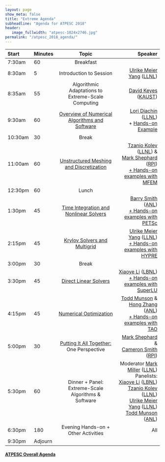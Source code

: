 ```yaml
---
layout: page
show_meta: false
title: "Extreme Agenda"
subheadline: "Agenda for ATPESC 2018"
header:
   image_fullwidth: "atpesc-1024x2746.jpg"
permalink: "/atpesc_2018_agenda/"
---
```



|Start|Minutes|Topic|Speaker|
|:----|:------|:---:|------:|
|7:30am|60|Breakfast||
|8:30am|5|Introduction to Session|[Ulrike Meier Yang][11] ([LLNL][2])|
|8:35am|55|Algorithmic Adaptations to Extreme-Scale Computing|[David Keyes][4] ([KAUST][5])|
|9:30am|60|[Overview of Numerical Algorithms and Software][40]|[Lori Diachin][6] ([LLNL][2])<br>+ [Hands-on Example][27]|
|10:30am|30|Break||
|11:00am|60|[Unstructured Meshing and Discretization][41]|[Tzanio Kolev][3] ([LLNL][2]) &<br>[Mark Shephard][7] ([RPI][8])<br>[+ Hands-on examples with][21] [MFEM][1]|
|12:30pm|60|Lunch||
|1:30pm|45|[Time Integration and Nonlinear Solvers][42]|[Barry Smith][9] ([ANL][12])<br>[+ Hands-on examples with][22] [PETSc][10]|
|2:15pm|45|[Krylov Solvers and Multigrid][43]|[Ulrike Meier Yang][11] ([LLNL][2])<br>[+ Hands-on examples with][23] [HYPRE][13]|
|3:00pm|30|Break||
|3:30pm|45|[Direct Linear Solvers][44]|[Xiaoye Li][14] ([LBNL][15])<br>[+ Hands-on examples with][24] [SuperLU][16]|
|4:15pm|45|[Numerical Optimization][45]|[Todd Munson][17] &<br>[Hong Zhang][18] ([ANL][12])<br>[+ Hands-on examples with][25] [TAO][19]|
|5:00pm|30|[Putting It All Together:][46]<br>One Perspective|[Mark Shephard][7] &<br>[Cameron Smith][26] ([RPI][8])|
|5:30pm|60|Dinner + Panel: Extreme-Scale Algorithms &<br> Software|Moderator [Mark Miller][20] ([LLNL][2])<br>Panelists:<br>[Xiaoye Li][14] ([LBNL][15])<br>[Tzanio Kolev][3] ([LLNL][2])<br>[Ulrike Meier Yang][11] ([LLNL][2])<br>[Todd Munson][17] ([ANL][12])|
|6:30pm|180|Evening Hands-on + Other Activities|All|
|9:30pm|Adjourn||

#### [ATPESC Overall Agenda](http://extremecomputingtraining.anl.gov/agenda-2018/)

[1]: http://mfem.org
[2]: https://computation.llnl.gov
[3]: <mailto:kolev1@llnl.gov>
[4]: <mailto:david.keyes@kaust.edu.sa>
[5]: https://www.kaust.edu.sa/en
[6]: <mailto:diachin2@llnl.gov>
[7]: <mailto:shephm@rpi.edu>
[8]: https://www.scorec.rpi.edu
[9]: <mailto:bsmith@mcs.anl.gov>
[10]: http://www.mcs.anl.gov/petsc
[11]: <mailto:umyang@llnl.gov>
[12]: https://www.mcs.anl.gov
[13]: https://computation.llnl.gov/projects/hypre-scalable-linear-solvers-multigrid-methods
[14]: <mailto:xsli@lbl.gov>
[15]: http://crd.lbl.gov
[16]: http://crd-legacy.lbl.gov/~xiaoye/SuperLU/index.html
[17]: <mailto:tmunson@mcs.anl.gov>
[18]: <mailto:hongzh@mcs.anl.gov>
[19]: http://www.mcs.anl.gov/research/projects/tao/tao-deprecated/index.html
[20]: <mailto:miller86@llnl.gov>
[21]: ../lessons/mfem_convergence/
[22]: ../lessons/time_integrators/
[23]: ../lessons/krylov_amg/
[24]: ../lessons/superlu_mfem/
[25]: ../lessons/adjoint/
[26]: <mailto:smithc11@rpi.edu>
[27]: ../lessons/hand_coded_heat/
[40]: http://press3.mcs.anl.gov/atpesc/files/2018/08/ATPESC_2018_Track-4_8-6_930am_Diachin_Overview.pdf
[41]: http://press3.mcs.anl.gov/atpesc/files/2018/08/ATPESC_2018_Track-4_8-6_11am_Kolev-Shephard-Smith_Unstructured_Meshing_Technologies.pdf
[42]: http://press3.mcs.anl.gov/atpesc/files/2018/08/ATPESC_2018_Track-4_8-6_130pm_Smith_ODE-DAE_Integrators_and_Nonlinear_Solvers.pdf
[43]: http://press3.mcs.anl.gov/atpesc/files/2018/08/ATPESC_2018_Track-4_8-6_215pm_Yang_Krylov_Solvers_and_Algebraic_Multigrid.pdf
[44]: http://press3.mcs.anl.gov/atpesc/files/2018/08/ATPESC_2018_Track-4_8-6_330pm_Li_Direct_Sparse_Linear_Solvers.pdf
[45]: http://press3.mcs.anl.gov/atpesc/files/2018/08/ATPESC_2018_Track-4_8-6_415pm_Munson-Zhang_Numerical_Optimization_using_PETSc_TAO.pdf
[46]: http://press3.mcs.anl.gov/atpesc/files/2018/08/ATPESC_2018_Track-4_8-6_5pm_Smith-Shephard_Putting_it_all_together-One_perspective.pdf	

